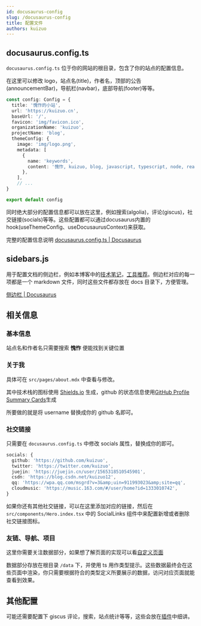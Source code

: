 ```yaml
---
id: docusaurus-config
slug: /docusaurus-config
title: 配置文件
authors: kuizuo
---
```


## docusaurus.config.ts

`docusaurus.config.ts` 位于你的网站的根目录，包含了你的站点的配置信息。

在这里可以修改 logo，站点名(title)，作者名，顶部的公告(announcementBar)，导航栏(navbar)，底部导航(footer)等等。

```typescript title='docusaurus.config.ts' icon='logos:docusaurus'
const config: Config = {
  title: '愧怍的小站',
  url: 'https://kuizuo.cn',
  baseUrl: '/',
  favicon: 'img/favicon.ico',
  organizationName: 'kuizuo',
  projectName: 'blog',
  themeConfig: {
    image: 'img/logo.png',
    metadata: [
      {
        name: 'keywords',
        content: '愧怍, kuizuo, blog, javascript, typescript, node, react, vue, web, 前端, 后端',
      },
    ],
    // ...
}

export default config
```

同时绝大部分的配置信息都可以放在这里，例如搜索(algolia)，评论(giscus)，社交链接(socials)等等。这些配置都可以通过docusaurus内置的hook(useThemeConfig、useDocusaurusContext)来获取。

完整的配置信息说明 [docusaurus.config.ts | Docusaurus](https://docusaurus.io/zh-CN/docs/api/docusaurus-config)

## sidebars.js

用于配置文档的侧边栏，例如本博客中的[技术笔记](/docs/skill/)，[工具推荐](/docs/tools/)。侧边栏对应的每一项都是一个 markdown 文件，同时这些文件都存放在 docs 目录下，方便管理。

[侧边栏 | Docusaurus](https://docusaurus.io/zh-CN/docs/sidebar)

## 相关信息

### 基本信息

站点名和作者名只需要搜索 **愧怍** 便能找到关键位置

### 关于我

具体可在 `src/pages/about.mdx` 中查看与修改。

其中技术栈的图标使用 [Shields.io](https://shields.io/) 生成，github 的状态信息使用[GitHub Profile Summary Cards](https://github-profile-summary-cards.vercel.app/demo.html)生成

所要做的就是将 username 替换成你的 github 名即可。

### 社交链接

只需要在 `docusaurus.config.ts` 中修改 socials 属性，替换成你的即可。

```typescript title='docusaurus.config.ts' icon='logos:docusaurus'
socials: {
  github: 'https://github.com/kuizuo',
  twitter: 'https://twitter.com/kuizuo',
  juejin: 'https://juejin.cn/user/1565318510545901',
  csdn: 'https://blog.csdn.net/kuizuo12',
  qq: 'https://wpa.qq.com/msgrd?v=3&amp;uin=911993023&amp;site=qq',
  cloudmusic: 'https://music.163.com/#/user/home?id=1333010742',
}
```

如果你还有其他社交链接，可以在这里添加对应的链接，然后在 `src/components/Hero.index.tsx` 中的 SocialLinks 组件中来配置新增或者删除社交链接图标。

### 友链、导航、项目

这里你需要关注数据部分，如果想了解页面的实现可以看[自定义页面](/docs/docusaurus-style#自定义页面)

数据部分存放在根目录 `/data` 下，并使用 ts 用作类型提示。这些数据最终会在这些页面中渲染，你只需要根据符合的类型定义所要展示的数据，访问对应页面就能查看到效果。

## 其他配置

可能还需要配置下 giscus 评论，搜索，站点统计等等，这些会放在[插件](/docs/docusaurus-plugin)中细讲。
